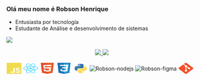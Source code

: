 ### Olá meu nome é Robson Henrique 

-  Entusiasta por  tecnología
-  Estudante de Análise e desenvolvimento de sistemas 

<a href=(https://www.linkedin.com/in/robson-henrique-8562b924a/) target="_blank"><img src="https://img.shields.io/badge/-LinkedIn-%230077B5?style=for-the-badge&logo=linkedin&logoColor=white" target="_blank"></a>



<div align="center">
  <a href="https://github.com/Robson-Henrique">
    <img height="150em" src="https://github-readme-stats.vercel.app/api?username=Robson-Henrique&count_private=true&include_all_commits=true&show_icons=true&theme=dracula&hide_border=false&show_owner=true"/>
    <img height="150em" src="https://github-readme-stats.vercel.app/api/top-langs/?username=Robson-Henrique&theme=dracula&hide_border=false&&layout=compact"/>
  </a>
</div>
<div style="display: inline_block"><br>
  <img align="center" alt="Robson-Js" height="30" width="40" src="https://raw.githubusercontent.com/devicons/devicon/master/icons/javascript/javascript-plain.svg">
  <img align="center" alt="Robson-React" height="30" width="40" src="https://raw.githubusercontent.com/devicons/devicon/master/icons/react/react-original.svg">
  <img align="center" alt="Robson-HTML" height="30" width="40" src="https://raw.githubusercontent.com/devicons/devicon/master/icons/html5/html5-original.svg">
  <img align="center" alt="Robson-CSS" height="30" width="40" src="https://raw.githubusercontent.com/devicons/devicon/master/icons/css3/css3-original.svg">
  <img align="center" alt="Robson-Python" height="30" width="40" src="https://raw.githubusercontent.com/devicons/devicon/master/icons/python/python-original.svg">
  <img align="center" alt="Robson-nodejs" height="30" width="40" src="https://cdn.worldvectorlogo.com/logos/nodejs-icon.svg">
  <img align="center" alt="Robson-figma" height="30" width="40" src="https://cdn.jsdelivr.net/gh/devicons/devicon/icons/figma/figma-original.svg" />
  <img align="center" alt="Robson-git" height="30" width="40" src="https://raw.githubusercontent.com/devicons/devicon/master/icons/git/git-original.svg">
 

  
  
</div> 

 
